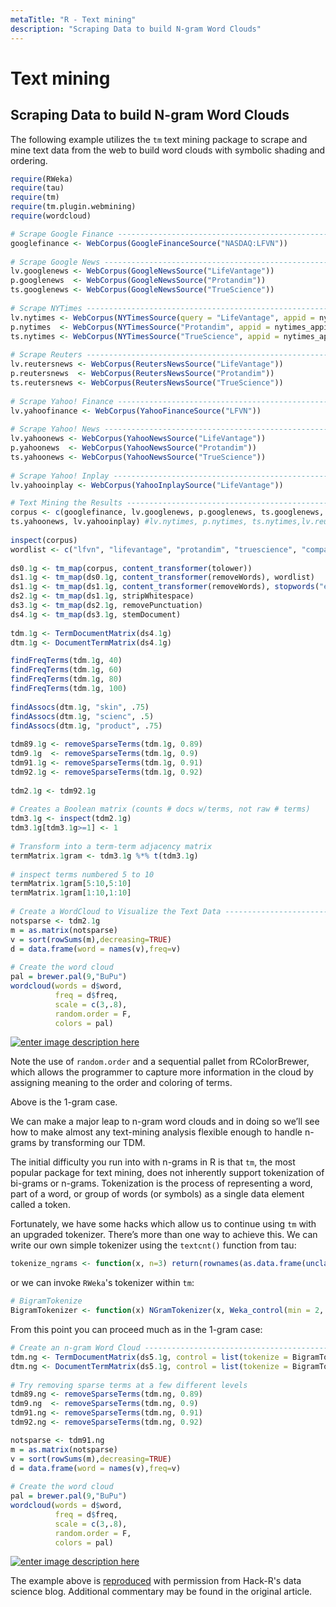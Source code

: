```yaml
---
metaTitle: "R - Text mining"
description: "Scraping Data to build N-gram Word Clouds"
---
```


# Text mining



## Scraping Data to build N-gram Word Clouds


The following example utilizes the `tm` text mining package to scrape and mine text data from the web to build word clouds with symbolic shading and ordering.

```r
require(RWeka)
require(tau)
require(tm)
require(tm.plugin.webmining)
require(wordcloud)

# Scrape Google Finance ---------------------------------------------------
googlefinance <- WebCorpus(GoogleFinanceSource("NASDAQ:LFVN"))
 
# Scrape Google News ------------------------------------------------------
lv.googlenews <- WebCorpus(GoogleNewsSource("LifeVantage"))
p.googlenews  <- WebCorpus(GoogleNewsSource("Protandim"))
ts.googlenews <- WebCorpus(GoogleNewsSource("TrueScience"))
 
# Scrape NYTimes ----------------------------------------------------------
lv.nytimes <- WebCorpus(NYTimesSource(query = "LifeVantage", appid = nytimes_appid))
p.nytimes  <- WebCorpus(NYTimesSource("Protandim", appid = nytimes_appid))
ts.nytimes <- WebCorpus(NYTimesSource("TrueScience", appid = nytimes_appid))
 
# Scrape Reuters ----------------------------------------------------------
lv.reutersnews <- WebCorpus(ReutersNewsSource("LifeVantage"))
p.reutersnews  <- WebCorpus(ReutersNewsSource("Protandim"))
ts.reutersnews <- WebCorpus(ReutersNewsSource("TrueScience"))
 
# Scrape Yahoo! Finance ---------------------------------------------------
lv.yahoofinance <- WebCorpus(YahooFinanceSource("LFVN"))
 
# Scrape Yahoo! News ------------------------------------------------------
lv.yahoonews <- WebCorpus(YahooNewsSource("LifeVantage"))
p.yahoonews  <- WebCorpus(YahooNewsSource("Protandim"))
ts.yahoonews <- WebCorpus(YahooNewsSource("TrueScience"))
 
# Scrape Yahoo! Inplay ----------------------------------------------------
lv.yahooinplay <- WebCorpus(YahooInplaySource("LifeVantage"))

# Text Mining the Results -------------------------------------------------
corpus <- c(googlefinance, lv.googlenews, p.googlenews, ts.googlenews, lv.yahoofinance, lv.yahoonews, p.yahoonews,
ts.yahoonews, lv.yahooinplay) #lv.nytimes, p.nytimes, ts.nytimes,lv.reutersnews, p.reutersnews, ts.reutersnews,
 
inspect(corpus)
wordlist <- c("lfvn", "lifevantage", "protandim", "truescience", "company", "fiscal", "nasdaq")
 
ds0.1g <- tm_map(corpus, content_transformer(tolower))
ds1.1g <- tm_map(ds0.1g, content_transformer(removeWords), wordlist)
ds1.1g <- tm_map(ds1.1g, content_transformer(removeWords), stopwords("english"))
ds2.1g <- tm_map(ds1.1g, stripWhitespace)
ds3.1g <- tm_map(ds2.1g, removePunctuation)
ds4.1g <- tm_map(ds3.1g, stemDocument)
 
tdm.1g <- TermDocumentMatrix(ds4.1g)
dtm.1g <- DocumentTermMatrix(ds4.1g)

findFreqTerms(tdm.1g, 40)
findFreqTerms(tdm.1g, 60)
findFreqTerms(tdm.1g, 80)
findFreqTerms(tdm.1g, 100)
 
findAssocs(dtm.1g, "skin", .75)
findAssocs(dtm.1g, "scienc", .5)
findAssocs(dtm.1g, "product", .75) 
 
tdm89.1g <- removeSparseTerms(tdm.1g, 0.89)
tdm9.1g  <- removeSparseTerms(tdm.1g, 0.9)
tdm91.1g <- removeSparseTerms(tdm.1g, 0.91)
tdm92.1g <- removeSparseTerms(tdm.1g, 0.92)
 
tdm2.1g <- tdm92.1g
 
# Creates a Boolean matrix (counts # docs w/terms, not raw # terms)
tdm3.1g <- inspect(tdm2.1g)
tdm3.1g[tdm3.1g>=1] <- 1 
 
# Transform into a term-term adjacency matrix
termMatrix.1gram <- tdm3.1g %*% t(tdm3.1g)
 
# inspect terms numbered 5 to 10
termMatrix.1gram[5:10,5:10]
termMatrix.1gram[1:10,1:10]
 
# Create a WordCloud to Visualize the Text Data ---------------------------
notsparse <- tdm2.1g
m = as.matrix(notsparse)
v = sort(rowSums(m),decreasing=TRUE)
d = data.frame(word = names(v),freq=v)
 
# Create the word cloud
pal = brewer.pal(9,"BuPu")
wordcloud(words = d$word,
          freq = d$freq,
          scale = c(3,.8),
          random.order = F,
          colors = pal)

```

[<img src="http://i.stack.imgur.com/hdGVE.png" alt="enter image description here" />](http://i.stack.imgur.com/hdGVE.png)

Note the use of `random.order` and a sequential pallet from RColorBrewer, which allows the programmer to capture more information in the cloud by assigning meaning to the order and coloring of terms.

Above is the 1-gram case.

We can make a major leap to n-gram word clouds and in doing so we’ll see how to make almost any text-mining analysis flexible enough to handle n-grams by transforming our TDM.

The initial difficulty you run into with n-grams in R is that `tm`, the most popular package for text mining, does not inherently support tokenization of bi-grams or n-grams. Tokenization is the process of representing a word, part of a word, or group of words (or symbols) as a single data element called a token.

Fortunately, we have some hacks which allow us to continue using `tm` with an upgraded tokenizer.  There’s more than one way to achieve this. We can write our own simple tokenizer using the `textcnt()` function from tau:

```r
tokenize_ngrams <- function(x, n=3) return(rownames(as.data.frame(unclass(textcnt(x,method="string",n=n)))))

```

or we can invoke `RWeka`'s tokenizer within `tm`:

```r
# BigramTokenize
BigramTokenizer <- function(x) NGramTokenizer(x, Weka_control(min = 2, max = 2))

```

From this point you can proceed much as in the 1-gram case:

```r
# Create an n-gram Word Cloud ----------------------------------------------
tdm.ng <- TermDocumentMatrix(ds5.1g, control = list(tokenize = BigramTokenizer))
dtm.ng <- DocumentTermMatrix(ds5.1g, control = list(tokenize = BigramTokenizer))
 
# Try removing sparse terms at a few different levels
tdm89.ng <- removeSparseTerms(tdm.ng, 0.89)
tdm9.ng  <- removeSparseTerms(tdm.ng, 0.9)
tdm91.ng <- removeSparseTerms(tdm.ng, 0.91)
tdm92.ng <- removeSparseTerms(tdm.ng, 0.92)

notsparse <- tdm91.ng
m = as.matrix(notsparse)
v = sort(rowSums(m),decreasing=TRUE)
d = data.frame(word = names(v),freq=v)
 
# Create the word cloud
pal = brewer.pal(9,"BuPu")
wordcloud(words = d$word,
          freq = d$freq,
          scale = c(3,.8),
          random.order = F,
          colors = pal)

```

[<img src="http://i.stack.imgur.com/SKLQ2.png" alt="enter image description here" />](http://i.stack.imgur.com/SKLQ2.png)

The example above is [reproduced](http://hack-r.com/n-gram-wordclouds-in-r/) with permission from Hack-R's data science blog. Additional commentary may be found in the original article.


